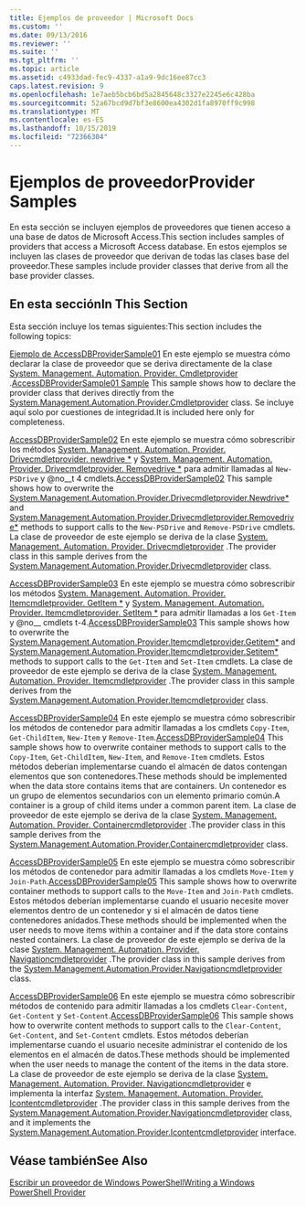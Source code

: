 ```yaml
---
title: Ejemplos de proveedor | Microsoft Docs
ms.custom: ''
ms.date: 09/13/2016
ms.reviewer: ''
ms.suite: ''
ms.tgt_pltfrm: ''
ms.topic: article
ms.assetid: c4933dad-fec9-4337-a1a9-9dc16ee87cc3
caps.latest.revision: 9
ms.openlocfilehash: 1e7aeb5bcb6bd5a2845648c3327e2245e6c428ba
ms.sourcegitcommit: 52a67bcd9d7bf3e8600ea4302d1fa8970ff9c998
ms.translationtype: MT
ms.contentlocale: es-ES
ms.lasthandoff: 10/15/2019
ms.locfileid: "72366304"
---
```

# <a name="provider-samples"></a><span data-ttu-id="4d9ce-102">Ejemplos de proveedor</span><span class="sxs-lookup"><span data-stu-id="4d9ce-102">Provider Samples</span></span>

<span data-ttu-id="4d9ce-103">En esta sección se incluyen ejemplos de proveedores que tienen acceso a una base de datos de Microsoft Access.</span><span class="sxs-lookup"><span data-stu-id="4d9ce-103">This section includes samples of providers that access a Microsoft Access database.</span></span> <span data-ttu-id="4d9ce-104">En estos ejemplos se incluyen las clases de proveedor que derivan de todas las clases base del proveedor.</span><span class="sxs-lookup"><span data-stu-id="4d9ce-104">These samples include provider classes that derive from all the base provider classes.</span></span>

## <a name="in-this-section"></a><span data-ttu-id="4d9ce-105">En esta sección</span><span class="sxs-lookup"><span data-stu-id="4d9ce-105">In This Section</span></span>

<span data-ttu-id="4d9ce-106">Esta sección incluye los temas siguientes:</span><span class="sxs-lookup"><span data-stu-id="4d9ce-106">This section includes the following topics:</span></span>

<span data-ttu-id="4d9ce-107">[Ejemplo de AccessDBProviderSample01](./accessdbprovidersample01.md) En este ejemplo se muestra cómo declarar la clase de proveedor que se deriva directamente de la clase [System. Management. Automation. Provider. Cmdletprovider](/dotnet/api/System.Management.Automation.Provider.CmdletProvider) .</span><span class="sxs-lookup"><span data-stu-id="4d9ce-107">[AccessDBProviderSample01 Sample](./accessdbprovidersample01.md) This sample shows how to declare the provider class that derives directly from the [System.Management.Automation.Provider.Cmdletprovider](/dotnet/api/System.Management.Automation.Provider.CmdletProvider) class.</span></span> <span data-ttu-id="4d9ce-108">Se incluye aquí solo por cuestiones de integridad.</span><span class="sxs-lookup"><span data-stu-id="4d9ce-108">It is included here only for completeness.</span></span>

<span data-ttu-id="4d9ce-109">[AccessDBProviderSample02](./accessdbprovidersample02.md) En este ejemplo se muestra cómo sobrescribir los métodos [System. Management. Automation. Provider. Drivecmdletprovider. newdrive \*](/dotnet/api/System.Management.Automation.Provider.DriveCmdletProvider.NewDrive) y [System. Management. Automation. Provider. Drivecmdletprovider. Removedrive \*](/dotnet/api/System.Management.Automation.Provider.DriveCmdletProvider.RemoveDrive) para admitir llamadas al `New-PSDrive` y @no__t 4 cmdlets.</span><span class="sxs-lookup"><span data-stu-id="4d9ce-109">[AccessDBProviderSample02](./accessdbprovidersample02.md) This sample shows how to overwrite the [System.Management.Automation.Provider.Drivecmdletprovider.Newdrive\*](/dotnet/api/System.Management.Automation.Provider.DriveCmdletProvider.NewDrive) and [System.Management.Automation.Provider.Drivecmdletprovider.Removedrive\*](/dotnet/api/System.Management.Automation.Provider.DriveCmdletProvider.RemoveDrive) methods to support calls to the `New-PSDrive` and `Remove-PSDrive` cmdlets.</span></span> <span data-ttu-id="4d9ce-110">La clase de proveedor de este ejemplo se deriva de la clase [System. Management. Automation. Provider. Drivecmdletprovider](/dotnet/api/System.Management.Automation.Provider.DriveCmdletProvider) .</span><span class="sxs-lookup"><span data-stu-id="4d9ce-110">The provider class in this sample derives from the [System.Management.Automation.Provider.Drivecmdletprovider](/dotnet/api/System.Management.Automation.Provider.DriveCmdletProvider) class.</span></span>

<span data-ttu-id="4d9ce-111">[AccessDBProviderSample03](./accessdbprovidersample03.md) En este ejemplo se muestra cómo sobrescribir los métodos [System. Management. Automation. Provider. Itemcmdletprovider. GetItem \*](/dotnet/api/System.Management.Automation.Provider.ItemCmdletProvider.GetItem) y [System. Management. Automation. Provider. Itemcmdletprovider. SetItem \*](/dotnet/api/System.Management.Automation.Provider.ItemCmdletProvider.SetItem) para admitir llamadas a los `Get-Item` y @no__ cmdlets t-4.</span><span class="sxs-lookup"><span data-stu-id="4d9ce-111">[AccessDBProviderSample03](./accessdbprovidersample03.md) This sample shows how to overwrite the [System.Management.Automation.Provider.Itemcmdletprovider.Getitem\*](/dotnet/api/System.Management.Automation.Provider.ItemCmdletProvider.GetItem) and [System.Management.Automation.Provider.Itemcmdletprovider.Setitem\*](/dotnet/api/System.Management.Automation.Provider.ItemCmdletProvider.SetItem) methods to support calls to the `Get-Item` and `Set-Item` cmdlets.</span></span> <span data-ttu-id="4d9ce-112">La clase de proveedor de este ejemplo se deriva de la clase [System. Management. Automation. Provider. Itemcmdletprovider](/dotnet/api/System.Management.Automation.Provider.ItemCmdletProvider) .</span><span class="sxs-lookup"><span data-stu-id="4d9ce-112">The provider class in this sample derives from the [System.Management.Automation.Provider.Itemcmdletprovider](/dotnet/api/System.Management.Automation.Provider.ItemCmdletProvider) class.</span></span>

<span data-ttu-id="4d9ce-113">[AccessDBProviderSample04](./accessdbprovidersample04.md) En este ejemplo se muestra cómo sobrescribir los métodos de contenedor para admitir llamadas a los cmdlets `Copy-Item`, `Get-ChildItem`, `New-Item` y `Remove-Item`.</span><span class="sxs-lookup"><span data-stu-id="4d9ce-113">[AccessDBProviderSample04](./accessdbprovidersample04.md) This sample shows how to overwrite container methods to support calls to the `Copy-Item`, `Get-ChildItem`, `New-Item`, and `Remove-Item` cmdlets.</span></span> <span data-ttu-id="4d9ce-114">Estos métodos deberían implementarse cuando el almacén de datos contengan elementos que son contenedores.</span><span class="sxs-lookup"><span data-stu-id="4d9ce-114">These methods should be implemented when the data store contains items that are containers.</span></span> <span data-ttu-id="4d9ce-115">Un contenedor es un grupo de elementos secundarios con un elemento primario común.</span><span class="sxs-lookup"><span data-stu-id="4d9ce-115">A container is a group of child items under a common parent item.</span></span> <span data-ttu-id="4d9ce-116">La clase de proveedor de este ejemplo se deriva de la clase [System. Management. Automation. Provider. Containercmdletprovider](/dotnet/api/System.Management.Automation.Provider.ContainerCmdletProvider) .</span><span class="sxs-lookup"><span data-stu-id="4d9ce-116">The provider class in this sample derives from the [System.Management.Automation.Provider.Containercmdletprovider](/dotnet/api/System.Management.Automation.Provider.ContainerCmdletProvider) class.</span></span>

<span data-ttu-id="4d9ce-117">[AccessDBProviderSample05](./accessdbprovidersample05.md) En este ejemplo se muestra cómo sobrescribir los métodos de contenedor para admitir llamadas a los cmdlets `Move-Item` y `Join-Path`.</span><span class="sxs-lookup"><span data-stu-id="4d9ce-117">[AccessDBProviderSample05](./accessdbprovidersample05.md) This sample shows how to overwrite container methods to support calls to the `Move-Item` and `Join-Path` cmdlets.</span></span> <span data-ttu-id="4d9ce-118">Estos métodos deberían implementarse cuando el usuario necesite mover elementos dentro de un contenedor y si el almacén de datos tiene contenedores anidados.</span><span class="sxs-lookup"><span data-stu-id="4d9ce-118">These methods should be implemented when the user needs to move items within a container and if the data store contains nested containers.</span></span> <span data-ttu-id="4d9ce-119">La clase de proveedor de este ejemplo se deriva de la clase [System. Management. Automation. Provider. Navigationcmdletprovider](/dotnet/api/System.Management.Automation.Provider.NavigationCmdletProvider) .</span><span class="sxs-lookup"><span data-stu-id="4d9ce-119">The provider class in this sample derives from the [System.Management.Automation.Provider.Navigationcmdletprovider](/dotnet/api/System.Management.Automation.Provider.NavigationCmdletProvider) class.</span></span>

<span data-ttu-id="4d9ce-120">[AccessDBProviderSample06](./accessdbprovidersample06.md) En este ejemplo se muestra cómo sobrescribir métodos de contenido para admitir llamadas a los cmdlets `Clear-Content`, `Get-Content` y `Set-Content`.</span><span class="sxs-lookup"><span data-stu-id="4d9ce-120">[AccessDBProviderSample06](./accessdbprovidersample06.md) This sample shows how to overwrite content methods to support calls to the `Clear-Content`, `Get-Content`, and `Set-Content` cmdlets.</span></span> <span data-ttu-id="4d9ce-121">Estos métodos deberían implementarse cuando el usuario necesite administrar el contenido de los elementos en el almacén de datos.</span><span class="sxs-lookup"><span data-stu-id="4d9ce-121">These methods should be implemented when the user needs to manage the content of the items in the data store.</span></span> <span data-ttu-id="4d9ce-122">La clase de proveedor de este ejemplo se deriva de la clase [System. Management. Automation. Provider. Navigationcmdletprovider](/dotnet/api/System.Management.Automation.Provider.NavigationCmdletProvider) e implementa la interfaz [System. Management. Automation. Provider. Icontentcmdletprovider](/dotnet/api/System.Management.Automation.Provider.IContentCmdletProvider) .</span><span class="sxs-lookup"><span data-stu-id="4d9ce-122">The provider class in this sample derives from the [System.Management.Automation.Provider.Navigationcmdletprovider](/dotnet/api/System.Management.Automation.Provider.NavigationCmdletProvider) class, and it implements the [System.Management.Automation.Provider.Icontentcmdletprovider](/dotnet/api/System.Management.Automation.Provider.IContentCmdletProvider) interface.</span></span>

## <a name="see-also"></a><span data-ttu-id="4d9ce-123">Véase también</span><span class="sxs-lookup"><span data-stu-id="4d9ce-123">See Also</span></span>

[<span data-ttu-id="4d9ce-124">Escribir un proveedor de Windows PowerShell</span><span class="sxs-lookup"><span data-stu-id="4d9ce-124">Writing a Windows PowerShell Provider</span></span>](./writing-a-windows-powershell-provider.md)